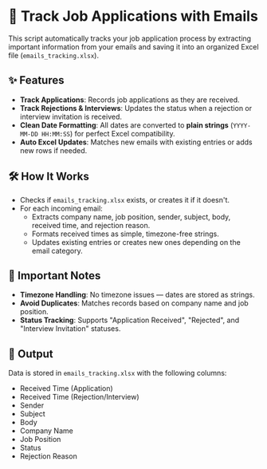 # 📄 Track Job Applications with Emails

This script automatically tracks your job application process by extracting important information from your emails and saving it into an organized Excel file (`emails_tracking.xlsx`).

## ✨ Features

- **Track Applications**: Records job applications as they are received.
- **Track Rejections & Interviews**: Updates the status when a rejection or interview invitation is received.
- **Clean Date Formatting**: All dates are converted to **plain strings** (`YYYY-MM-DD HH:MM:SS`) for perfect Excel compatibility.
- **Auto Excel Updates**: Matches new emails with existing entries or adds new rows if needed.

## 🛠 How It Works

- Checks if `emails_tracking.xlsx` exists, or creates it if it doesn't.
- For each incoming email:
  - Extracts company name, job position, sender, subject, body, received time, and rejection reason.
  - Formats received times as simple, timezone-free strings.
  - Updates existing entries or creates new ones depending on the email category.

## 📝 Important Notes

- **Timezone Handling**: No timezone issues — dates are stored as strings.
- **Avoid Duplicates**: Matches records based on company name and job position.
- **Status Tracking**: Supports "Application Received", "Rejected", and "Interview Invitation" statuses.

## 📂 Output

Data is stored in `emails_tracking.xlsx` with the following columns:

- Received Time (Application)
- Received Time (Rejection/Interview)
- Sender
- Subject
- Body
- Company Name
- Job Position
- Status
- Rejection Reason
